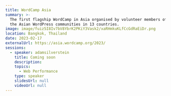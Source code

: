 ```yaml
---
title: WordCamp Asia
summary: >-
  The first flagship WordCamp in Asia organised by volunteer members of
  the Asian WordPress communities in 13 countries.
image: image/fuiz5I8Iv7bV8YbrK2PKiY3Vask2/xaRHmkuKLfCcGdRaEiDr.png
location: Bangkok, Thailand
date: 2023-02-17
externalUrl: https://asia.wordcamp.org/2023/
sessions:
  - speaker: adamsilverstein
    title: Coming soon
    description:
    topics:
      - Web Performance
    type: speaker
    slidesUrl: null
    videoUrl: null
---
```

